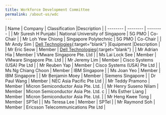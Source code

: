 ```yaml
---
title: Workforce Development Committee
permalink: /about-us/wdc
---
```

| Name | Company | Classification |Description |
| -------- | -------- | -------- |
| Mr Suresh H Punjabi |  National University of Singapore  |  5G PMO   | Co-Chair   |
| Mr Loh Yew Chiong    | Singapore Polytechnic   | 5G PMO   | Co-Chair   |
| Mr Andy Sim   |  [Dell Technologies](https://www.delltechnologies.com/en-sg/contactus.htm){:target="blank"}  |Equipment  |Description  |
| Mr Eric Seow     | Member   |  [Dell Technologies](https://www.delltechnologies.com/en-sg/contactus.htm){:target="blank"}   |
| Mr Adrian Hia    | Member   |  VMware Singapore Pte. Ltd   |
| Ms Lai Lock See    | Member  | VMware Singapore Pte. Ltd |
| Mr Jeremy Lim    | Member   |  Cisco Systems (USA) Pte Ltd  |
| Mr Reuben Yap     | Member   | Cisco Systems (USA) Pte Ltd |
| Ms Ng Chiang Choon     | Member   |  IBM Singapore  |
| Ms Joan Yeo     | Member   |  IBM Singapore    |
| Mr Benjamin Moey     | Member   |  Siemens Singapore   |
| Dr Paul Wang    | Member   |  NEC Asia Pacific Pte Ltd |
| Mr Teddy Pramono     | Member   |  Micron Semiconductor Asia Pte. Ltd.   |
| Mr Henry Suseno Nilam | Member   |  Micron Semiconductor Asia Pte. Ltd. c   |
| Ms Esther Liang    | Member   |  Micron Semiconductor Asia Pte. Ltd.   |
| Mr Heng Kwee Tong     | Member   |  SPTel   |
| Ms Teresa Lee     | Member   |  SPTel  |
| Mr Raymond Soh     | Member   |  Ericsson Telecommunications Pte Ltd   |